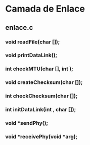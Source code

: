 Camada de Enlace
================

## enlace.c

### void readFile(char []);
### void printDataLink();
### int  checkMTU(char [], int );
### void createChecksum(char []);
### int  checkChecksum(char []);
### int  initDataLink(int , char []);
### void *sendPhy();
### void *receivePhy(void *arg);
